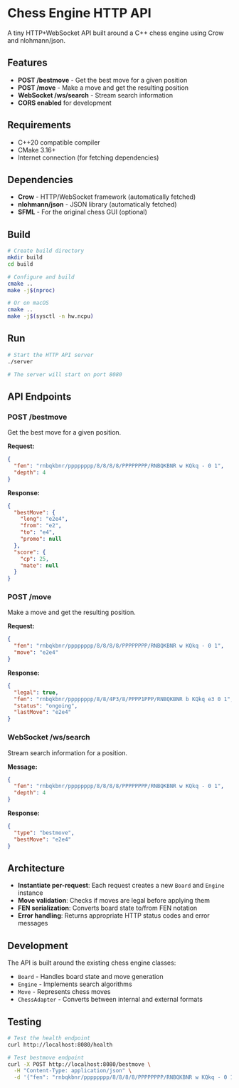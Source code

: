 # Chess Engine HTTP API

A tiny HTTP+WebSocket API built around a C++ chess engine using Crow and nlohmann/json.

## Features

- **POST /bestmove** - Get the best move for a given position
- **POST /move** - Make a move and get the resulting position
- **WebSocket /ws/search** - Stream search information
- **CORS enabled** for development

## Requirements

- C++20 compatible compiler
- CMake 3.16+
- Internet connection (for fetching dependencies)

## Dependencies

- **Crow** - HTTP/WebSocket framework (automatically fetched)
- **nlohmann/json** - JSON library (automatically fetched)
- **SFML** - For the original chess GUI (optional)

## Build

```bash
# Create build directory
mkdir build
cd build

# Configure and build
cmake ..
make -j$(nproc)

# Or on macOS
cmake ..
make -j$(sysctl -n hw.ncpu)
```

## Run

```bash
# Start the HTTP API server
./server

# The server will start on port 8080
```

## API Endpoints

### POST /bestmove

Get the best move for a given position.

**Request:**
```json
{
  "fen": "rnbqkbnr/pppppppp/8/8/8/8/PPPPPPPP/RNBQKBNR w KQkq - 0 1",
  "depth": 4
}
```

**Response:**
```json
{
  "bestMove": {
    "long": "e2e4",
    "from": "e2",
    "to": "e4",
    "promo": null
  },
  "score": {
    "cp": 25,
    "mate": null
  }
}
```

### POST /move

Make a move and get the resulting position.

**Request:**
```json
{
  "fen": "rnbqkbnr/pppppppp/8/8/8/8/PPPPPPPP/RNBQKBNR w KQkq - 0 1",
  "move": "e2e4"
}
```

**Response:**
```json
{
  "legal": true,
  "fen": "rnbqkbnr/pppppppp/8/8/4P3/8/PPPP1PPP/RNBQKBNR b KQkq e3 0 1",
  "status": "ongoing",
  "lastMove": "e2e4"
}
```

### WebSocket /ws/search

Stream search information for a position.

**Message:**
```json
{
  "fen": "rnbqkbnr/pppppppp/8/8/8/8/PPPPPPPP/RNBQKBNR w KQkq - 0 1",
  "depth": 4
}
```

**Response:**
```json
{
  "type": "bestmove",
  "bestMove": "e2e4"
}
```

## Architecture

- **Instantiate per-request**: Each request creates a new `Board` and `Engine` instance
- **Move validation**: Checks if moves are legal before applying them
- **FEN serialization**: Converts board state to/from FEN notation
- **Error handling**: Returns appropriate HTTP status codes and error messages

## Development

The API is built around the existing chess engine classes:
- `Board` - Handles board state and move generation
- `Engine` - Implements search algorithms
- `Move` - Represents chess moves
- `ChessAdapter` - Converts between internal and external formats

## Testing

```bash
# Test the health endpoint
curl http://localhost:8080/health

# Test bestmove endpoint
curl -X POST http://localhost:8080/bestmove \
  -H "Content-Type: application/json" \
  -d '{"fen": "rnbqkbnr/pppppppp/8/8/8/8/PPPPPPPP/RNBQKBNR w KQkq - 0 1", "depth": 4}'
```
